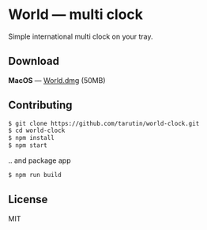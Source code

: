 # World — multi clock
Simple international multi clock on your tray.

## Download
<b>MacOS</b> — [World.dmg](https://tarutin.github.io/world-clock/builds/World.dmg) (50MB)

## Contributing
```bash
$ git clone https://github.com/tarutin/world-clock.git
$ cd world-clock
$ npm install
$ npm start
```
.. and package app
``` bash
$ npm run build
```

## License
MIT